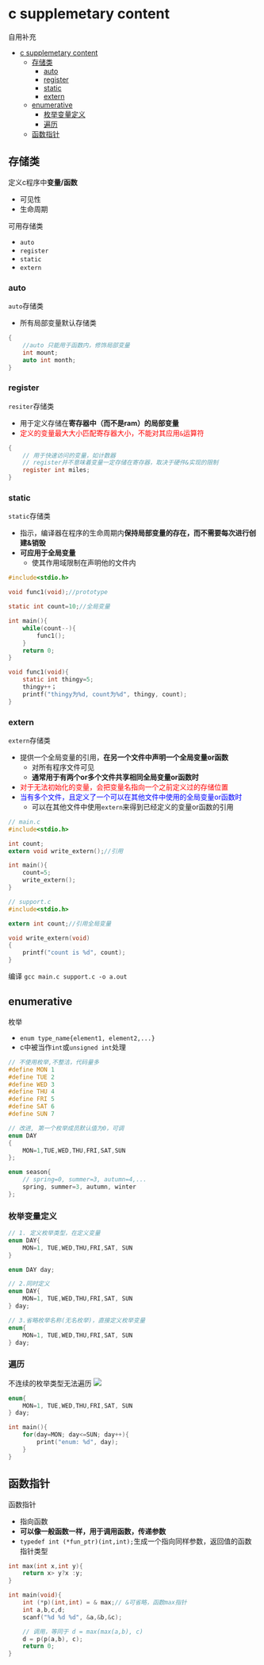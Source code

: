 # c supplemetary content

自用补充

* [c supplemetary content](#c-supplemetary-content)
  * [存储类](#存储类)
    * [auto](#auto)
    * [register](#register)
    * [static](#static)
    * [extern](#extern)
  * [enumerative](#enumerative)
    * [枚举变量定义](#枚举变量定义)
    * [遍历](#遍历)
  * [函数指针](#函数指针)

## 存储类

定义c程序中**变量/函数**

* 可见性
* 生命周期

可用存储类

* `auto`
* `register`
* `static`
* `extern`

### auto

`auto`存储类

* 所有局部变量默认存储类

```c
{
    //auto 只能用于函数内，修饰局部变量
    int mount;
    auto int month;
}
```

### register

`resiter`存储类

* 用于定义存储在**寄存器中（而不是ram）的局部变量**
* <font color="red">定义的变量最大大小匹配寄存器大小，不能对其应用`&`运算符</font>

```c
{
    // 用于快速访问的变量，如计数器
    // register并不意味着变量一定存储在寄存器，取决于硬件&实现的限制
    register int miles;
}
```

### static

`static`存储类

* 指示，编译器在程序的生命周期内**保持局部变量的存在，而不需要每次进行创建&销毁**
* **可应用于全局变量**
  * 使其作用域限制在声明他的文件内

```c
#include<stdio.h>

void func1(void);//prototype

static int count=10;//全局变量

int main(){
    while(count--){
        func1();
    }
    return 0;
}

void func1(void){
    static int thingy=5;
    thingy++；
    printf("thingy为%d, count为%d", thingy, count);
}
```

### extern

`extern`存储类

* 提供一个全局变量的引用，**在另一个文件中声明一个全局变量or函数**
  * 对所有程序文件可见
  * **通常用于有两个or多个文件共享相同全局变量or函数时**
* <font color="red">对于无法初始化的变量，会把变量名指向一个之前定义过的存储位置</font>
* <font color="blue">当有多个文件，且定义了一个可以在其他文件中使用的全局变量or函数时</font>
  * 可以在其他文件中使用`extern`来得到已经定义的变量or函数的引用

```c
// main.c
#include<stdio.h>

int count;
extern void write_extern();//引用

int main(){
    count=5;
    write_extern();
}
```

```c
// support.c
#include<stdio.h>

extern int count;//引用全局变量

void write_extern(void)
{
    printf("count is %d", count);
}
```

编译 `gcc main.c support.c -o a.out`

## enumerative

枚举

* `enum type_name{element1, element2,...}`
* c中被当作`int`或`unsigned int`处理

```c
// 不使用枚举,不整洁，代码量多
#define MON 1
#define TUE 2
#define WED 3
#define THU 4
#define FRI 5
#define SAT 6
#define SUN 7

// 改进, 第一个枚举成员默认值为0，可调
enum DAY
{
    MON=1,TUE,WED,THU,FRI,SAT,SUN
};

enum season{
    // spring=0, summer=3, autumn=4,...
    spring, summer=3, autumn, winter
};
```

### 枚举变量定义

```c
// 1. 定义枚举类型，在定义变量
enum DAY{
    MON=1, TUE,WED,THU,FRI,SAT, SUN
}

enum DAY day;

// 2.同时定义
enum DAY{
    MON=1, TUE,WED,THU,FRI,SAT, SUN
} day;

// 3.省略枚举名称(无名枚举)，直接定义枚举变量
enum{
    MON=1, TUE,WED,THU,FRI,SAT, SUN
} day;
```

### 遍历

不连续的枚举类型无法遍历
![](/static/2020-10-23-22-21-05.png)

```c
enum{
    MON=1, TUE,WED,THU,FRI,SAT, SUN
} day;

int main(){
    for(day=MON; day<=SUN; day++){
        print("enum: %d", day);
    }
}
```

## 函数指针

函数指针

* 指向函数
* **可以像一般函数一样，用于调用函数，传递参数**
* `typedef int (*fun_ptr)(int,int);`生成一个指向同样参数，返回值的函数指针类型

```c
int max(int x,int y){
    return x> y?x :y;
}

int main(void){
    int (*p)(int,int) = & max;// &可省略，函数max指针
    int a,b,c,d;
    scanf("%d %d %d", &a,&b,&c);

    // 调用，等同于 d = max(max(a,b), c)
    d = p(p(a,b), c);
    return 0;
}
```

